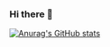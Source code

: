 ### Hi there 👋

[![Anurag's GitHub stats](https://github-readme-stats.vercel.app/api?username=baspa&count_private=true&theme=gruvbox)](https://github.com/baspa/github-readme-stats)

